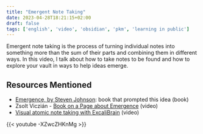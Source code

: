 ```yaml
---
title: "Emergent Note Taking"
date: 2023-04-28T18:21:15+02:00
draft: false
tags: ['english', 'video', 'obsidian', 'pkm', 'learning in public']
---
```

Emergent note taking is the process of turning individual notes into something more than the sum of their parts and combining them in different ways. In this video, I talk about how to take notes to be found and how to explore your vault in ways to help ideas emerge.

## Resources Mentioned

- [Emergence, by Steven Johnson](https://amzn.to/3LlgLn7): book that prompted this idea (book)
- Zsolt Viczián - [Book on a Page about Emergence](https://www.youtube.com/watch?v=4GTh0A6fp7U) (video)
- [Visual atomic note taking with ExcaliBrain](https://www.youtube.com/watch?v=GqrczIftYyA) (video)

{{< youtube -XZwcZHKnMg >}}